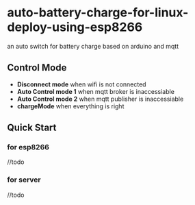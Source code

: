 # auto-battery-charge-for-linux-deploy-using-esp8266
an auto switch for battery charge based on arduino and mqtt  
## Control Mode
- **Disconnect mode**  when wifi is not connected
- **Auto Control mode 1**  when mqtt broker is inaccessiable
- **Auto Control mode 2**   when mqtt publisher is inaccessiable
- **chargeMode** when everything is right
## Quick Start
### for esp8266
//todo
### for server
//todo
